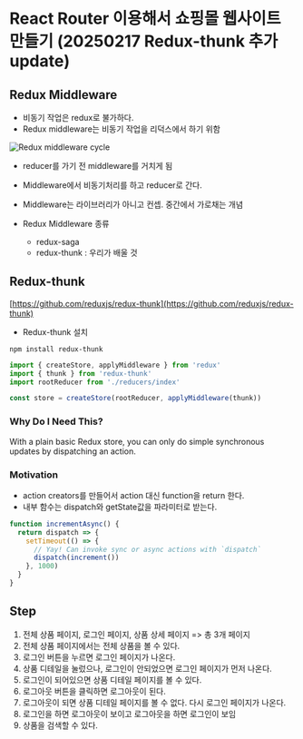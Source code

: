 # React Router 이용해서 쇼핑몰 웹사이트 만들기 (20250217 Redux-thunk 추가 update) 

## Redux Middleware
- 비동기 작업은 redux로 불가하다.
- Redux middleware는 비동기 작업을 리덕스에서 하기 위함  

![Redux middleware cycle](./img.gif)
- reducer를 가기 전 middleware를 거치게 됨
- Middleware에서 비동기처리를 하고 reducer로 간다.

- Middleware는 라이브러리가 아니고 컨셉. 중간에서 가로채는 개념
- Redux Middleware 종류
	- redux-saga
	- redux-thunk : 우리가 배울 것

## Redux-thunk
[https://github.com/reduxjs/redux-thunk](https://github.com/reduxjs/redux-thunk)
- Redux-thunk 설치
```shellscript
npm install redux-thunk
```  
```javascript
import { createStore, applyMiddleware } from 'redux'
import { thunk } from 'redux-thunk'
import rootReducer from './reducers/index'

const store = createStore(rootReducer, applyMiddleware(thunk))
```  

### Why Do I Need This?
With a plain basic Redux store, you can only do simple synchronous updates by dispatching an action.

### Motivation
- action creators를 만들어서 action 대신 function을 return 한다.
- 내부 함수는 dispatch와 getState값을 파라미터로 받는다.
```javascript
function incrementAsync() {
  return dispatch => {
    setTimeout(() => {
      // Yay! Can invoke sync or async actions with `dispatch`
      dispatch(increment())
    }, 1000)
  }
}
```  




## Step
1. 전체 상품 페이지, 로그인 페이지, 상품 상세 페이지 => 총 3개 페이지  
2. 전체 상품 페이지에서는 전체 상품을 볼 수 있다.
3. 로그인 버튼을 누르면 로그인 페이지가 나온다.  
4. 상품 디테일을 눌렀으나, 로그인이 안되었으면 로그인 페이지가 먼저 나온다.  
5. 로그인이 되어있으면 상품 디테일 페이지를 볼 수 있다.  
6. 로그아웃 버튼을 클릭하면 로그아웃이 된다.  
7. 로그아웃이 되면 상품 디테일 페이지를 볼 수 없다. 다시 로그인 페이지가 나온다.  
8. 로그인을 하면 로그아웃이 보이고 로그아웃을 하면 로그인이 보임  
9. 상품을 검색할 수 있다.  


